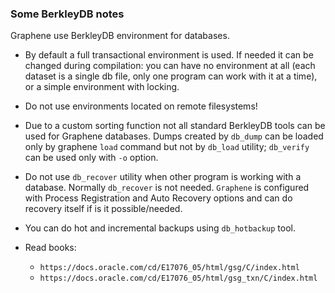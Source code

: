 ### Some BerkleyDB notes

Graphene use BerkleyDB environment for databases.

* By default a full transactional environment is used. If needed it can
  be changed during compilation: you can have no environment at
  all (each dataset is a single db file, only one program can work with
  it at a time), or a simple environment with locking.

* Do not use environments located on remote filesystems!

* Due to a custom sorting function not all standard BerkleyDB tools can
  be used for Graphene databases. Dumps created by `db_dump` can
  be loaded only by graphene `load` command but not by `db_load` utility;
  `db_verify` can be used only with `-o` option.

* Do not use `db_recover` utility when other program is working with a database.
  Normally `db_recover` is not needed. `Graphene` is configured
  with Process Registration and Auto Recovery options and can do recovery itself
  if is it possible/needed.

* You can do hot and incremental backups using `db_hotbackup` tool.

* Read books:
  - `https://docs.oracle.com/cd/E17076_05/html/gsg/C/index.html`
  - `https://docs.oracle.com/cd/E17076_05/html/gsg_txn/C/index.html`
